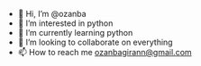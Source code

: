 - 👋 Hi, I’m @ozanba
- 👀 I’m interested in python
- 🌱 I’m currently learning python
- 💞️ I’m looking to collaborate on everything
- 📫 How to reach me ozanbagirann@gmail.com
<!---
ozanba/ozanba is a ✨ special ✨ repository because its `README.md` (this file) appears on your GitHub profile.
You can click the Preview link to take a look at your changes.
--->
